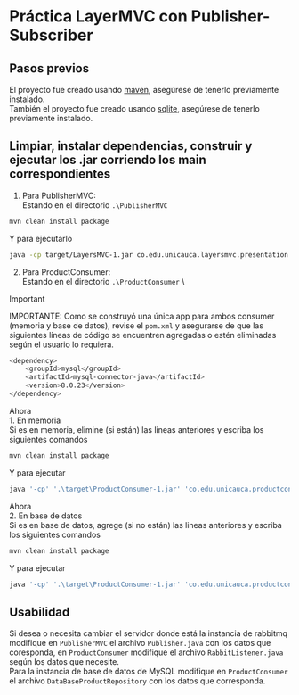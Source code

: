 # Práctica LayerMVC con Publisher-Subscriber
## Pasos previos
El proyecto fue creado usando [maven](https://maven.apache.org/), asegúrese de tenerlo previamente instalado. \
También el proyecto fue creado usando [sqlite](https://www.sqlite.org/index.html), asegúrese de tenerlo previamente instalado.
## Limpiar, instalar dependencias, construir y ejecutar los .jar corriendo los main correspondientes
1. Para PublisherMVC: \
Estando en el directorio `.\PublisherMVC`

~~~sh
mvn clean install package
~~~

Y para ejecutarlo

~~~sh
java -cp target/LayersMVC-1.jar co.edu.unicauca.layersmvc.presentation.ClientMain
~~~

2. Para ProductConsumer: \
Estando en el directorio `.\ProductConsumer` \
> [!IMPORTANT]
> IMPORTANTE: Como se construyó una única app para ambos consumer (memoria y base de datos), revise el `pom.xml` y asegurarse de que las siguientes líneas de código se encuentren agregadas o estén eliminadas según el usuario lo requiera.

~~~sh
<dependency>
    <groupId>mysql</groupId>
    <artifactId>mysql-connector-java</artifactId>
    <version>8.0.23</version>
</dependency>
~~~

Ahora \
    1. En memoria \
Si es en memoria, elimine (si están) las lineas anteriores y escriba los siguientes comandos

~~~sh
mvn clean install package
~~~

Y para ejecutar

~~~sh
java '-cp' '.\target\ProductConsumer-1.jar' 'co.edu.unicauca.productconsumer.presentation.ClientMain'
~~~

Ahora \
    2. En base de datos \
Si es en base de datos, agrege (si no están) las lineas anteriores y escriba los siguientes comandos

~~~sh
mvn clean install package
~~~

Y para ejecutar

~~~sh
java '-cp' '.\target\ProductConsumer-1.jar' 'co.edu.unicauca.productconsumer.presentation.ClientMain' 'database'
~~~

## Usabilidad
Si desea o necesita cambiar el servidor donde está la instancia de rabbitmq modifique en `PublisherMVC` el archivo `Publisher.java` con los datos que coresponda, en `ProductConsumer` modifique el archivo `RabbitListener.java` según los datos que necesite. \
Para la instancia de base de datos de MySQL modifique en `ProductConsumer` el archivo `DataBaseProductRepository` con los datos que corresponda.


